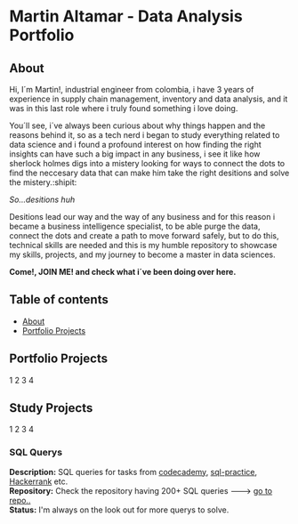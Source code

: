 # Martin Altamar - Data Analysis Portfolio
## About

Hi, I´m Martin!, industrial engineer from colombia, i have 3 years of experience in supply chain management, inventory and data analysis, and it was in this last role where i truly found something i love doing.

You´ll see, i´ve always been curious about why things happen and the reasons behind it, so as a tech nerd i began to study everything related to data science and i found a profound interest on how finding the right insights can have such a big impact in any business, i see it like how sherlock holmes digs into a mistery looking for ways to connect the dots to find the neccesary data that can make him take the right desitions and solve the mistery.:shipit:

_So...desitions huh_

Desitions lead our way and the way of any business and for this reason i became a business intelligence specialist, to be able purge the data, connect the dots and create a path to move forward safely, but to do this, technical skills are needed and this is my humble repository to showcase my skills, projects, and my journey to become a master in data sciences.

**Come!, JOIN ME! and check what i´ve been doing over here.**

## Table of contents
- [About](#about)
- [Portfolio Projects](#portfolio-projects)
        


## Portfolio Projects
1
2
3
4

## Study Projects
1
2
3
4

### SQL Querys
**Description:** SQL queries for tasks from [codecademy](https://www.codecademy.com/learn/learn-sql), [sql-practice](https://www.sql-practice.com/), [Hackerrank](hackerrank.com/domains/sql?filters%5Bstatus%5D%5B%5D=unsolved&badge_type=sql) etc.      
**Repository:** Check the repository having 200+ SQL queries ---> [go to repo..](https://github.com/ultramarp)  
**Status:** I'm always on the look out for more querys to solve.  
